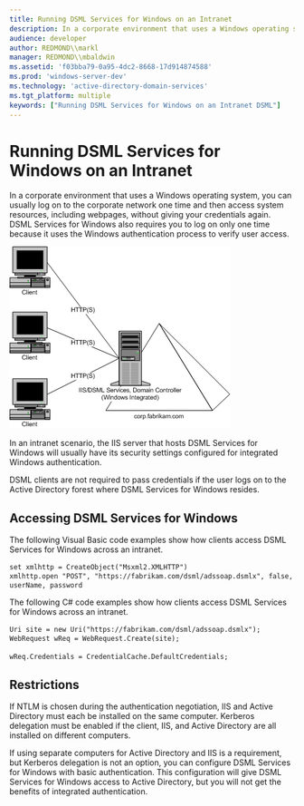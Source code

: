 ```yaml
---
title: Running DSML Services for Windows on an Intranet
description: In a corporate environment that uses a Windows operating system, you can usually log on to the corporate network one time and then access system resources, including webpages, without giving your credentials again.
audience: developer
author: REDMOND\\markl
manager: REDMOND\\mbaldwin
ms.assetid: 'f03bba79-0a95-4dc2-8668-17d914874588'
ms.prod: 'windows-server-dev'
ms.technology: 'active-directory-domain-services'
ms.tgt_platform: multiple
keywords: ["Running DSML Services for Windows on an Intranet DSML"]
---
```


# Running DSML Services for Windows on an Intranet

In a corporate environment that uses a Windows operating system, you can usually log on to the corporate network one time and then access system resources, including webpages, without giving your credentials again. DSML Services for Windows also requires you to log on only one time because it uses the Windows authentication process to verify user access.

![dsml services for windows configured for integrated windows authentication](images/production-computers-3.png)

In an intranet scenario, the IIS server that hosts DSML Services for Windows will usually have its security settings configured for integrated Windows authentication.

DSML clients are not required to pass credentials if the user logs on to the Active Directory forest where DSML Services for Windows resides.

## Accessing DSML Services for Windows

The following Visual Basic code examples show how clients access DSML Services for Windows across an intranet.


```VB
set xmlhttp = CreateObject("Msxml2.XMLHTTP")
xmlhttp.open "POST", "https://fabrikam.com/dsml/adssoap.dsmlx", false, userName, password
```



The following C# code examples show how clients access DSML Services for Windows across an intranet.


```CSharp
Uri site = new Uri("https://fabrikam.com/dsml/adssoap.dsmlx");
WebRequest wReq = WebRequest.Create(site);

wReq.Credentials = CredentialCache.DefaultCredentials;
```



## Restrictions

If NTLM is chosen during the authentication negotiation, IIS and Active Directory must each be installed on the same computer. Kerberos delegation must be enabled if the client, IIS, and Active Directory are all installed on different computers.

If using separate computers for Active Directory and IIS is a requirement, but Kerberos delegation is not an option, you can configure DSML Services for Windows with basic authentication. This configuration will give DSML Services for Windows access to Active Directory, but you will not get the benefits of integrated authentication.

 

 




